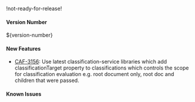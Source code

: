 !not-ready-for-release!

#### Version Number
${version-number}

#### New Features
* [CAF-3156](https://jira.autonomy.com/browse/CAF-3156): Use latest classification-service libraries which add classificationTarget property to classifications which controls the scope for classification evaluation e.g. root document only, root doc and children that were passed.

#### Known Issues
